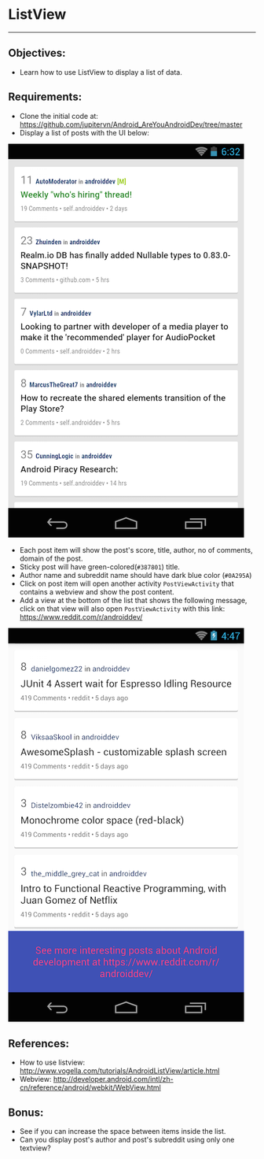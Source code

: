 # ListView
______
## Objectives:
* Learn how to use ListView to display a list of data.

## Requirements:
* Clone the initial code at: https://github.com/jupitervn/Android_AreYouAndroidDev/tree/master
* Display a list of posts with the UI below:

![layout.png](images/ex2/ex21/layout.png)

* Each post item will show the post's score, title, author, no of comments, domain of the post.
* Sticky post will have green-colored(`#387801`) title.
* Author name and subreddit name should have dark blue color (`#0A295A`)
* Click on post item will open another activity `PostViewActivity` that contains a webview and show the post content.
* Add a view at the bottom of the list that shows the following message, click on that view will also open `PostViewActivity` with this link: https://www.reddit.com/r/androiddev/

![layout_header.png](images/ex2/ex21/layout_header.png)

## References:
* How to use listview:  http://www.vogella.com/tutorials/AndroidListView/article.html
* Webview: http://developer.android.com/intl/zh-cn/reference/android/webkit/WebView.html

## Bonus:
* See if you can increase the space between items inside the list.
* Can you display post's author and post's subreddit using only one textview?
